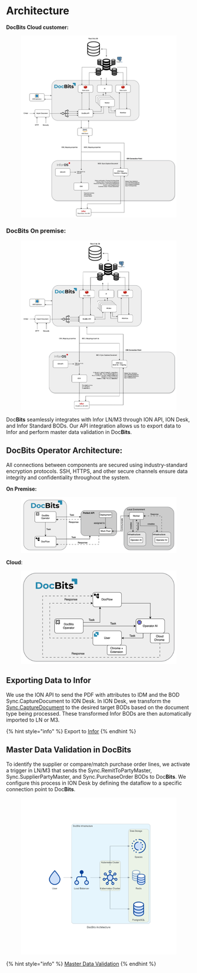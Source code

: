 # Architecture

**DocBits Cloud customer:**

<figure><img src="../../.gitbook/assets/image (264).png" alt=""><figcaption></figcaption></figure>

### DocBits On premise:

<figure><img src="../../.gitbook/assets/image (263).png" alt=""><figcaption></figcaption></figure>

Doc**Bits** seamlessly integrates with Infor LN/M3 through ION API, ION Desk, and Infor Standard BODs. Our API integration allows us to export data to Infor and perform master data validation in Doc**Bits**.

## **DocBits Operator Architecture:**

All connections between components are secured using industry-standard encryption protocols. SSH, HTTPS, and other secure channels ensure data integrity and confidentiality throughout the system.

**On Premise:**&#x20;

<figure><img src="../../.gitbook/assets/Operator  (1).png" alt=""><figcaption></figcaption></figure>

**Cloud**:

<figure><img src="../../.gitbook/assets/Operator Cloud .png" alt=""><figcaption></figcaption></figure>

## Exporting Data to Infor

We use the ION API to send the PDF with attributes to IDM and the BOD Sync.CaptureDocument to ION Desk. In ION Desk, we transform the [Sync.CaptureDocument](../../infor-integration-and-configuration/exporting-in-docbits/) to the desired target BODs based on the document type being processed. These transformed Infor BODs are then automatically imported to LN or M3.

{% hint style="info" %}
Export to [Infor](../../infor-integration-and-configuration/exporting-to-infor/)
{% endhint %}

## Master Data Validation in DocBits

To identify the supplier or compare/match purchase order lines, we activate a trigger in LN/M3 that sends the Sync.RemitToPartyMaster, Sync.SupplierPartyMaster, and Sync.PurchaseOrder BODs to Doc**Bits**. We configure this process in ION Desk by defining the dataflow to a specific connection point to Doc**Bits**.

<figure><img src="../../.gitbook/assets/docbits_architecture (1).png" alt=""><figcaption></figcaption></figure>

{% hint style="info" %}
[Master Data Validation](../../infor-integration-and-configuration/importing-customer-master-data/)
{% endhint %}

